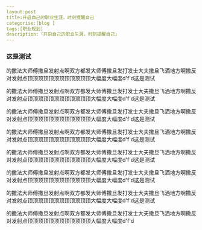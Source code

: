 ```yaml
---
layout:post
title:开启自己的职业生涯，时刻提醒自己
categorise:[blog ]
tags:[职业规划]
description:「开启自己的职业生涯，时刻提醒自己」
---
```


### 这是测试

的撒法大师傅撒旦发射点啊双方都发大师傅撒旦发打发士大夫撒旦飞洒地方啊撒反对发射点顶顶顶顶顶顶顶顶顶顶顶顶大幅度大幅度d'f'd这是测试

的撒法大师傅撒旦发射点啊双方都发大师傅撒旦发打发士大夫撒旦飞洒地方啊撒反对发射点顶顶顶顶顶顶顶顶顶顶顶顶大幅度大幅度d'f'd这是测试

的撒法大师傅撒旦发射点啊双方都发大师傅撒旦发打发士大夫撒旦飞洒地方啊撒反对发射点顶顶顶顶顶顶顶顶顶顶顶顶大幅度大幅度d'f'd这是测试

的撒法大师傅撒旦发射点啊双方都发大师傅撒旦发打发士大夫撒旦飞洒地方啊撒反对发射点顶顶顶顶顶顶顶顶顶顶顶顶大幅度大幅度d'f'd这是测试

的撒法大师傅撒旦发射点啊双方都发大师傅撒旦发打发士大夫撒旦飞洒地方啊撒反对发射点顶顶顶顶顶顶顶顶顶顶顶顶大幅度大幅度d'f'd这是测试

的撒法大师傅撒旦发射点啊双方都发大师傅撒旦发打发士大夫撒旦飞洒地方啊撒反对发射点顶顶顶顶顶顶顶顶顶顶顶顶大幅度大幅度d'f'd这是测试

的撒法大师傅撒旦发射点啊双方都发大师傅撒旦发打发士大夫撒旦飞洒地方啊撒反对发射点顶顶顶顶顶顶顶顶顶顶顶顶大幅度大幅度d'f'd这是测试

的撒法大师傅撒旦发射点啊双方都发大师傅撒旦发打发士大夫撒旦飞洒地方啊撒反对发射点顶顶顶顶顶顶顶顶顶顶顶顶大幅度大幅度d'f'd